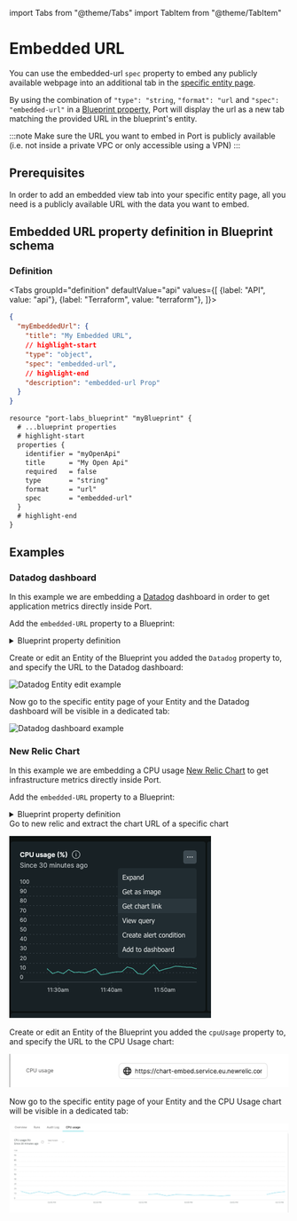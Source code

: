 import Tabs from "@theme/Tabs"
import TabItem from "@theme/TabItem"

# Embedded URL

You can use the embedded-url `spec` property to embed any publicly available webpage into an additional tab in the [specific entity page](../../page/entity-page.md).

By using the combination of `"type": "string`, `"format": "url` and `"spec": "embedded-url"` in a [Blueprint property](../../../build-your-software-catalog/define-your-data-model/setup-blueprint/properties/properties.md#structure), Port will display the url as a new tab matching the provided URL in the blueprint's entity.

:::note
Make sure the URL you want to embed in Port is publicly available (i.e. not inside a private VPC or only accessible using a VPN)
:::

## Prerequisites

In order to add an embedded view tab into your specific entity page, all you need is a publicly available URL with the data you want to embed.

## Embedded URL property definition in Blueprint schema

### Definition

<Tabs groupId="definition" defaultValue="api" values={[
{label: "API", value: "api"},
{label: "Terraform", value: "terraform"},
]}>

<TabItem value="api">

```json showLineNumbers
{
  "myEmbeddedUrl": {
    "title": "My Embedded URL",
    // highlight-start
    "type": "object",
    "spec": "embedded-url",
    // highlight-end
    "description": "embedded-url Prop"
  }
}
```

</TabItem>

<TabItem value="terraform">

```hcl showLineNumbers
resource "port-labs_blueprint" "myBlueprint" {
  # ...blueprint properties
  # highlight-start
  properties {
    identifier = "myOpenApi"
    title      = "My Open Api"
    required   = false
    type       = "string"
    format     = "url"
    spec       = "embedded-url"
  }
  # highlight-end
}
```

</TabItem>

</Tabs>

## Examples

### Datadog dashboard

In this example we are embedding a [Datadog](https://docs.datadoghq.com/dashboards/sharing/) dashboard in order to get application metrics directly inside Port.

Add the `embedded-URL` property to a Blueprint:

<details>
<summary>Blueprint property definition</summary>

```json showLineNumbers
{
  "datadog": {
    "title": "Datadog",
    "type": "string",
    "format": "url",
    "spec": "embedded-url"
  }
}
```

</details>

Create or edit an Entity of the Blueprint you added the `Datadog` property to, and specify the URL to the Datadog dashboard:

![Datadog Entity edit example](../../../../static/img/software-catalog/widgets/editEntityDatadog.png)

Now go to the specific entity page of your Entity and the Datadog dashboard will be visible in a dedicated tab:

![Datadog dashboard example](../../../../static/img/software-catalog/widgets/datadog.png)

### New Relic Chart

In this example we are embedding a CPU usage [New Relic Chart](https://one.eu.newrelic.com/) to get infrastructure metrics directly inside Port.

Add the `embedded-URL` property to a Blueprint:

<details>
<summary>Blueprint property definition</summary>

```json showLineNumbers
{
  "cpuUsage": {
    "type": "string",
    "title": "CPU usage",
    "spec": "embedded-url",
    "format": "url"
  }
}
```

</details>
Go to new relic and extract the chart URL of a specific chart

![New Relic get embed URL](../../../../static/img/software-catalog/widgets/GetEmbedUrlNewRelic.png)

Create or edit an Entity of the Blueprint you added the `cpuUsage` property to, and specify the URL to the CPU Usage chart:

![New Relic Entity edit example](../../../../static/img/software-catalog/widgets/editEntityNewRelic.png)

Now go to the specific entity page of your Entity and the CPU Usage chart will be visible in a dedicated tab:

![New Relic dashboard example](../../../../static/img/software-catalog/widgets/new-relic.png)
